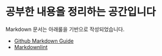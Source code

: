 # 공부한 내용을 정리하는 공간입니다

Markdown 문서는 아래룰을 기반으로 작성되었습니다.

- [Github Markdown Guide](https://guides.github.com/features/mastering-markdown/)
- [Markdownlint](https://github.com/DavidAnson/markdownlint/blob/v0.8.0/doc/Rules.md#md003)
